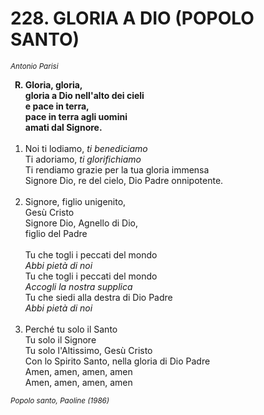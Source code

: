 # 228. GLORIA A DIO (POPOLO SANTO)

<sub><i>Antonio Parisi</i></sub>
<ol>
	<b><li type="A" value="18">Gloria, gloria,<br>
		gloria a Dio nell'alto dei cieli<br>
		e pace in terra,<br>
		pace in terra agli uomini<br>
		amati dal Signore.</li></b><br>
	<li value="1">Noi ti lodiamo, <i>ti benediciamo</i><br>
		Ti adoriamo, <i>ti glorifichiamo</i><br>
		Ti rendiamo grazie per la tua gloria immensa<br>
		Signore Dio, re del cielo, Dio Padre onnipotente.</li><br>
	<li>Signore, figlio unigenito,<br>
		Gesù Cristo<br>
		Signore Dio, Agnello di Dio,<br>
		figlio del Padre<br>
		<br>
		Tu che togli i peccati del mondo<br>
		<i>Abbi pietà di noi</i><br>
		Tu che togli i peccati del mondo<br>
		<i>Accogli la nostra supplica</i><br>
		Tu che siedi alla destra di Dio Padre<br>
		<i>Abbi pietà di noi</i></li><br>
	<li>Perché tu solo il Santo<br>
		Tu solo il Signore<br>
		Tu solo l'Altissimo, Gesù Cristo<br>
		Con lo Spirito Santo, nella gloria di Dio Padre<br>
		Amen, amen, amen, amen<br>
		Amen, amen, amen, amen</li>
</ol>
<sub><i>Popolo santo, Paoline (1986)</i></sub>

